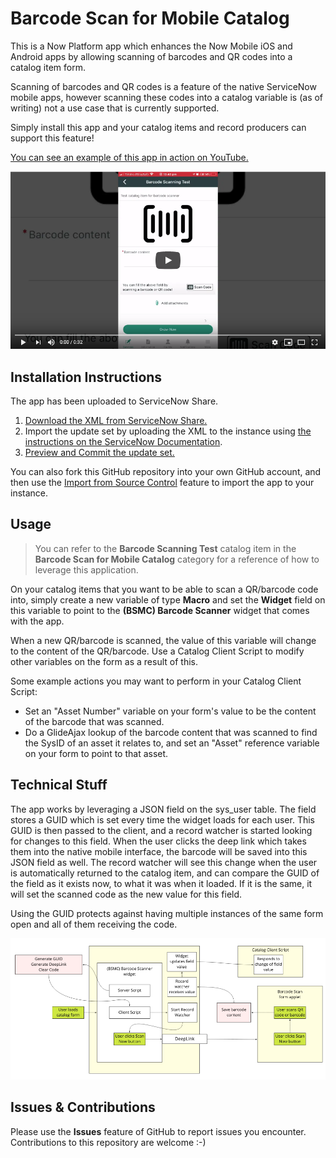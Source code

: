 # Barcode Scan for Mobile Catalog
This is a Now Platform app which enhances the Now Mobile iOS and Android apps by allowing scanning of barcodes and QR codes into a catalog item form.

Scanning of barcodes and QR codes is a feature of the native ServiceNow mobile apps, however scanning these codes into a catalog variable is (as of writing) not a use case that is currently supported.

Simply install this app and your catalog items and record producers can support this feature!

[You can see an example of this app in action on YouTube.]()

<a href="https://youtu.be/-4wFT0_5F2s">![YouTube video showing the app in action](resources/bcmc-yt.png)</a>

## Installation Instructions

The app has been uploaded to ServiceNow Share.

1. [Download the XML from ServiceNow Share.](https://developer.servicenow.com/connect.do#!/share/contents/4661767_barcode_scan_for_mobile_catalog)
2. Import the update set by uploading the XML to the instance using [the instructions on the ServiceNow Documentation](https://docs.servicenow.com/bundle/helsinki-application-development/page/build/system-update-sets/task/t_LoadCustomizationsFromAnXMLFile.html).
3. [Preview and Commit the update set.](https://docs.servicenow.com/bundle/orlando-application-development/page/build/system-update-sets/task/t_CommitAnUpdateSet.html)


You can also fork this GitHub repository into your own GitHub account, and then use the [Import from Source Control](https://docs.servicenow.com/bundle/orlando-application-development/page/build/applications/task/t_ImportAppFromSourceControl.html) feature to import the app to your instance.
## Usage
>You can refer to the **Barcode Scanning Test** catalog item in the **Barcode Scan for Mobile Catalog** category for a reference of how to leverage this application.

On your catalog items that you want to be able to scan a QR/barcode code into, simply create a new variable of type **Macro** and set the **Widget** field on this variable to point to the **(BSMC) Barcode Scanner** widget that comes with the app.

When a new QR/barcode is scanned, the value of this variable will change to the content of the QR/barcode. Use a Catalog Client Script to modify other variables on the form as a result of this.

Some example actions you may want to perform in your Catalog Client Script:

- Set an "Asset Number" variable on your form's value to be the content of the barcode that was scanned.
- Do a GlideAjax lookup of the barcode content that was scanned to find the SysID of an asset it relates to, and set an "Asset" reference variable on your form to point to that asset.

## Technical Stuff

The app works by leveraging a JSON field on the sys_user table. The field stores a GUID which is set every time the widget loads for each user. This GUID is then passed to the client, and a record watcher is started looking for changes to this field. When the user clicks the deep link which takes them into the native mobile interface, the barcode will be saved into this JSON field as well. The record watcher will see this change when the user is automatically returned to the catalog item, and can compare the GUID of the field as it exists now, to what it was when it loaded. If it is the same, it will set the scanned code as the new value for this field.

Using the GUID protects against having multiple instances of the same form open and all of them receiving the code.

![Diagram showing how the application works](resources/flow.png)

## Issues & Contributions
Please use the **Issues** feature of GitHub to report issues you encounter. Contributions to this repository are welcome :-)
